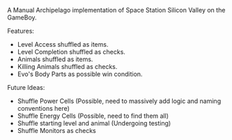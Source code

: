A Manual Archipelago implementation of Space Station Silicon Valley on the GameBoy.

Features:
- Level Access shuffled as items.
- Level Completion shuffled as checks.
- Animals shuffled as items.
- Killing Animals shuffled as checks.
- Evo's Body Parts as possible win condition.

Future Ideas:
- Shuffle Power Cells (Possible, need to massively add logic and naming conventions here)
- Shuffle Energy Cells (Possible, need to find them all)
- Shuffle starting level and animal (Undergoing testing)
- Shuffle Monitors as checks
